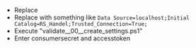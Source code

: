 * Replace <consumerkey>
* Replace <responseConnectionString> with something like ```Data Source=localhost;Initial Catalog=RS_Handel;Trusted_Connection=True;```
* Execute "validate__00__create_settings.ps1"
* Enter consumersecret and accesstoken